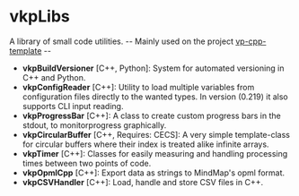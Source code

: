 # vkpLibs
A library of small code utilities.
-- Mainly used on the project [vp-cpp-template](https://github.com/terablade2001/vp-cpp-template) --

* **vkpBuildVersioner** [C++, Python]: System for automated versioning in C++ and Python.
* **vkpConfigReader** [C++]: Utility to load multiple variables from configuration files directly to the wanted types. In version (0.219) it also supports CLI input reading.
* **vkpProgressBar** [C++]: A class to create custom progress bars in the stdout, to monitorprogress graphically.
* **vkpCircularBuffer** [C++, Requires: CECS]: A very simple template-class for circular buffers where their index is treated alike infinite arrays.
* **vkpTimer** [C++]: Classes for easily measuring and handling processing times between two points of code.
* **vkpOpmlCpp** [C++]: Export data as strings to MindMap's opml format.
* **vkpCSVHandler** [C++]: Load, handle and store CSV files in C++.

